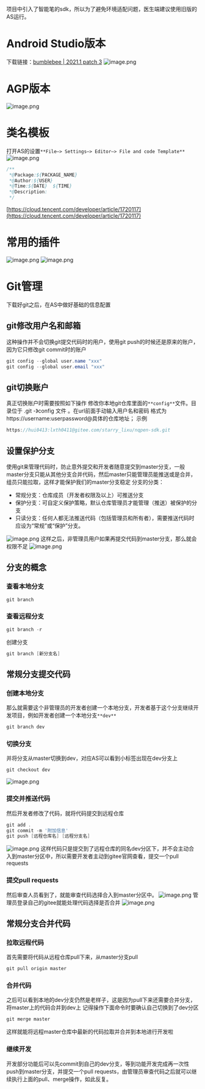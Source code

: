 项目中引入了智能笔的sdk，所以为了避免环境适配问题，医生端建议使用旧版的AS运行。
# Android Studio版本
下载链接：[bumblebee | 2021.1 patch 3](https://redirector.gvt1.com/edgedl/android/studio/install/2021.1.1.23/android-studio-2021.1.1.23-windows.exe?utm_source=androiddevtools&utm_medium=website)
![image.png](../../../images/毕业设计/e076ceec2bd3129879174a1d8c8ec5f2.png)
# AGP版本
![image.png](../../../images/毕业设计/51ce11ce8319c0d97b544ab4dbe78296.png)

# 类名模板
打开AS的设置`**File–> Settings–> Editor–> File and code Template**`
![image.png](../../../images/毕业设计/05028ac0565a80fed36d345e505cd47d.png)
```groovy
/**
 *@Package:${PACKAGE_NAME}
 *@Author:${USER}
 *@Time:${DATE}  ${TIME}
 *@Description:
 */
```
[https://cloud.tencent.com/developer/article/1720117](https://cloud.tencent.com/developer/article/1720117)
# 常用的插件
![image.png](../../../images/毕业设计/06fb560ff05cd2b199b7e7184b77dd18.png)
![image.png](../../../images/毕业设计/7a23fbba10c3d8f57eff4ff06e3c429d.png)
# Git管理
下载好git之后，在AS中做好基础的信息配置
## git修改用户名和邮箱
这种操作并不会切换git提交代码时的用户，使用git push的时候还是原来的账户，因为它只修改git commit时的账户
```groovy
git config --global user.name "xxx"
git config --global user.email "xxx"
```
## git切换账户
真正切换账户时需要按照如下操作
修改你本地git仓库里面的`**config**`文件。目录位于 .git -》config 文件 。在url前面手动输入用户名和密码 格式为 https://username:userpassword@具体的仓库地址； 示例 
```groovy
https://hui0413:lxth0411@gitee.com/starry_lixu/nqpen-sdk.git
```
## 设置保护分支
使用git来管理代码时，防止意外提交和开发者随意提交到master分支，一般master分支只能从其他分支合并代码，然后master只能管理员能推送或是合并，组员只能拉取，这样才能保护我们的master分支稳定
分支的分类：

- 常规分支：仓库成员（开发者权限及以上）可推送分支
- 保护分支：可自定义保护策略，默认仓库管理员才能管理（推送）被保护的分支
- 只读分支：任何人都无法推送代码（包括管理员和所有者），需要推送代码时应设为“常规”或“保护”分支。

![image.png](../../../images/毕业设计/e64bb261290b079983ac00bac4c539df.png)
这样之后，非管理员用户如果再提交代码到master分支，那么就会权限不足
![image.png](../../../images/毕业设计/6ca42fce399bf76887736a3065ca69cc.png)
## 分支的概念
### 查看本地分支
```groovy
git branch
```
### 查看远程分支
```groovy
git branch -r
```
创建分支
```groovy
git branch [新分支名]
```
## 常规分支提交代码
### 创建本地分支
那么就需要这个非管理员的开发者创建一个本地分支，开发者基于这个分支继续开发项目，例如开发者创建一个本地分支`**dev**`
```groovy
git branch dev
```
### 切换分支
并将分支从master切换到dev，对应AS可以看到小标签出现在dev分支上
```groovy
git checkout dev
```
![image.png](../../../images/毕业设计/7cd91099051374bef631c493df8f54e2.png)
### 提交并推送代码
然后开发者修改了代码，就将代码提交到远程仓库
```groovy
git add .
git commit -m '附加信息'
git push [远程仓库名] [远程分支名]
```
![image.png](../../../images/毕业设计/53fa893ffa0f6500b84e482aeede7abc.png)
这样代码只是提交到了远程仓库的同名dev分区下，并不会主动合入到master分区中，所以需要开发者主动到gitee官网查看，提交一个pull requests
### 提交pull requests
然后审查人员看到了，就能审查代码选择合入到master分区中。
![image.png](../../../images/毕业设计/8aef1f8aac9ff54260c30c7f235ca072.png)
管理员登录自己的gitee就能处理代码选择是否合并
![image.png](../../../images/毕业设计/5ce38c9b138c27a10d5067aa859f7ca8.png)
## 常规分支合并代码
### 拉取远程代码
首先需要将代码从远程仓库pull下来，从master分支pull
```groovy
git pull origin master
```
### 合并代码
之后可以看到本地的dev分支仍然是老样子，这是因为pull下来还需要合并分支，将master上的代码合并到dev上
记得操作下面命令时要确认自己切换到了dev分区
```groovy
git merge master
```
这样就能将远程master仓库中最新的代码拉取并合并到本地进行开发啦
### 继续开发
开发部分功能后可以先commit到自己的dev分支，等到功能开发完成再一次性push到master分支，并提交一个pull requests，由管理员审查代码之后就可以继续执行上面的pull、merge操作，如此反复。

